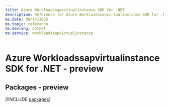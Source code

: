 ```yaml
---
title: Azure Workloadssapvirtualinstance SDK for .NET
description: Reference for Azure Workloadssapvirtualinstance SDK for .NET
ms.date: 08/14/2025
ms.topic: reference
ms.devlang: dotnet
ms.service: workloadssapvirtualinstance
---
```

# Azure Workloadssapvirtualinstance SDK for .NET - preview
## Packages - preview
[!INCLUDE [packages](workloadssapvirtualinstance-index.md)]